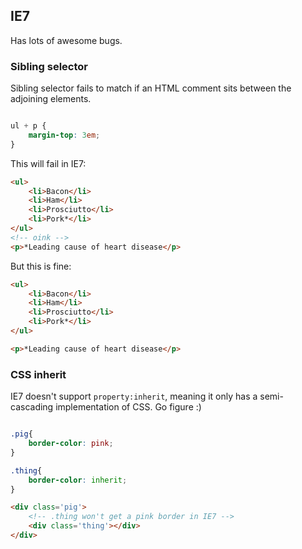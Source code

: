 ## IE7 ##
Has lots of awesome bugs. 

### Sibling selector #
Sibling selector fails to match if an HTML comment sits between the adjoining elements.

```CSS

ul + p {
	margin-top: 3em;
}

```

This will fail in IE7:

```HTML
<ul>
	<li>Bacon</li>
	<li>Ham</li>
	<li>Prosciutto</li>
	<li>Pork*</li>
</ul>
<!-- oink -->
<p>*Leading cause of heart disease</p>
```

But this is fine:

```HTML
<ul>
	<li>Bacon</li>
	<li>Ham</li>
	<li>Prosciutto</li>
	<li>Pork*</li>
</ul>

<p>*Leading cause of heart disease</p>
```

### CSS inherit #
IE7 doesn't support `property:inherit`, meaning it only has a semi-cascading implementation of CSS. Go figure :) 

```CSS

.pig{
	border-color: pink;
}

.thing{
	border-color: inherit;
}

```
```HTML
<div class='pig'>
	<!-- .thing won't get a pink border in IE7 -->
	<div class='thing'></div>
</div>

```

